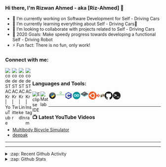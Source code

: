 ### Hi there, I'm Rizwan Ahmed - aka [Riz-Ahmed] 👋

- 🔭 I’m currently working on Software Development for Self - Driving Cars
- 🌱 I’m currently learning everything about Self - Driving Cars🤣
- 👯 I’m looking to collaborate with projects related to Self - Driving Cars
- 🥅 2020 Goals: Make speedy progress towards developing a functional Self - Driving Robot
- ⚡ Fun fact: There is no fun, only work!

### Connect with me:

[<img align="left" alt="codeSTACKr | YouTube" width="22px" src="https://cdn.jsdelivr.net/npm/simple-icons@v3/icons/youtube.svg" />][youtube]
[<img align="left" alt="codeSTACKr | Twitter" width="22px" src="https://cdn.jsdelivr.net/npm/simple-icons@v3/icons/twitter.svg" />][twitter]
[<img align="left" alt="codeSTACKr | LinkedIn" width="22px" src="https://cdn.jsdelivr.net/npm/simple-icons@v3/icons/linkedin.svg" />][linkedin]
[<img align="left" alt="codeSTACKr | Instagram" width="22px" src="https://cdn.jsdelivr.net/npm/simple-icons@v3/icons/instagram.svg" />][instagram]

<br />

### Languages and Tools:

[<img align="left" alt="Eclipse IDE" width="26px" src="https://www.pngwave.com/png-clip-art-ngxnc" />][openSTM32]
[<img align="left" alt="Matlab" width="26px" src="https://user-images.githubusercontent.com/38962235/90419787-5c46c400-e0b7-11ea-941b-5cba55af867a.png" />][Matlab]
[<img align="left" alt="Pyhton 3" width="26px" src="thumbnails/python3.png" />][Pyhton3]
[<img align="left" alt="Anaconda" width="26px" src="https://github.com/riz-ahmed/riz-ahmed/blob/master/thumbnails/anaconda.png" />][Anaconda]
[<img align="left" alt="C-programming" width="26px" src="thumbnails/c-prog.png" />][c-programming]
[<img align="left" alt="Arduino" width="26px" src="thumbnails/arduino.png" />][Arduino]
[<img align="left" alt="arm-cortex-m" width="26px" src="thumbnails/arm-cortex.png" />][c-programming]
[<img align="left" alt="ubuntu" width="26px" src="thumbnails/ubuntu.png" />][Ubuntu]
[<img align="left" alt="Git" width="26px" src="https://raw.githubusercontent.com/github/explore/80688e429a7d4ef2fca1e82350fe8e3517d3494d/topics/git/git.png" />][webdevplaylist]
[<img align="left" alt="GitHub" width="26px" src="https://raw.githubusercontent.com/github/explore/78df643247d429f6cc873026c0622819ad797942/topics/github/github.png" />][webdevplaylist]
[<img align="left" alt="Terminal" width="26px" src="https://raw.githubusercontent.com/github/explore/80688e429a7d4ef2fca1e82350fe8e3517d3494d/topics/terminal/terminal.png" />][webdevplaylist]

<br />
<br />

---

### 📺 Latest YouTube Videos

<!-- YOUTUBE:START -->
- [Multibody Bicycle Simulator](https://www.youtube.com/watch?v=azP1CgeyOW4)
- [deepak](https://www.youtube.com/watch?v=XJRqUCG4PU0)
<!-- YOUTUBE:END -->
<!--
➡️ [more videos...](https://youtube.com/)
-->
---
<!--
### 📕 Latest Blog Posts
-->
<!-- BLOG-POST-LIST:START -->

<!-- BLOG-POST-LIST:END -->



---

<details>
  <summary>:zap: Recent Github Activity</summary>

<!--START_SECTION:activity-->
1. 🗣 Commented on [#249](https://github.com//abhisheknaiidu/awesome-github-profile-readme/issues/249) in [abhisheknaiidu/awesome-github-profile-readme](https://github.com//abhisheknaiidu/awesome-github-profile-readme)
2. 🗣 Commented on [#249](https://github.com//abhisheknaiidu/awesome-github-profile-readme/issues/249) in [abhisheknaiidu/awesome-github-profile-readme](https://github.com//abhisheknaiidu/awesome-github-profile-readme)
3. 💪 Opened PR [#249](https://github.com//abhisheknaiidu/awesome-github-profile-readme/pull/249) in [abhisheknaiidu/awesome-github-profile-readme](https://github.com//abhisheknaiidu/awesome-github-profile-readme)
4. ❗️ Closed issue [#9](https://github.com//jamesgeorge007/github-activity-readme/issues/9) in [jamesgeorge007/github-activity-readme](https://github.com//jamesgeorge007/github-activity-readme)
5. 🗣 Commented on [#9](https://github.com//jamesgeorge007/github-activity-readme/issues/9) in [jamesgeorge007/github-activity-readme](https://github.com//jamesgeorge007/github-activity-readme)
<!--END_SECTION:activity-->

</details>

<details>
  <summary>:zap: Github Stats</summary>

  <img align="left" alt="codeSTACKr's Github Stats" src="https://github-readme-stats.codestackr.vercel.app/api?username=codeSTACKr&show_icons=true&hide_border=true" />

</details>

[website]: https://codeSTACKr.com
[twitter]: https://twitter.com/rizwana77519342
[youtube]: https://www.youtube.com/channel/UCN_8m-6EmrS6G-lMBzyoudA?view_as=subscriber
[instagram]: https://www.instagram.com/rizahmed89/?hl=en
[linkedin]: https://www.linkedin.com/in/rizwan-ahmed-35761224/
[openSTM32]: https://www.openstm32.org/HomePage
[Matlab]: https://www.mathworks.com/products/matlab.html
[Matlab]: https://www.mathworks.com/products/matlab.html
[Pyhton3]: https://www.python.org/download/releases/3.0/
[Anaconda]: https://www.anaconda.com/
[c-programming]: https://devdocs.io/c/
[Arduino]: https://www.arduino.cc/
[Ubuntu]: https://ubuntu.com/
[webdevplaylist]: https://www.youtube.com/playlist?list=PLkwxH9e_vrAJ0WbEsFA9W3I1W-g_BTsbt
[jsplaylist]: https://www.youtube.com/playlist?list=PLkwxH9e_vrALRJKu7wfXby3MKeflhTu6B
[cssplaylist]: https://www.youtube.com/playlist?list=PLkwxH9e_vrALSdvZuEh6gqQdmDoDIoqz4
[reactplaylist]: https://www.youtube.com/playlist?list=PLkwxH9e_vrAK4TdffpxKY3QGyHCpxFcQ0

